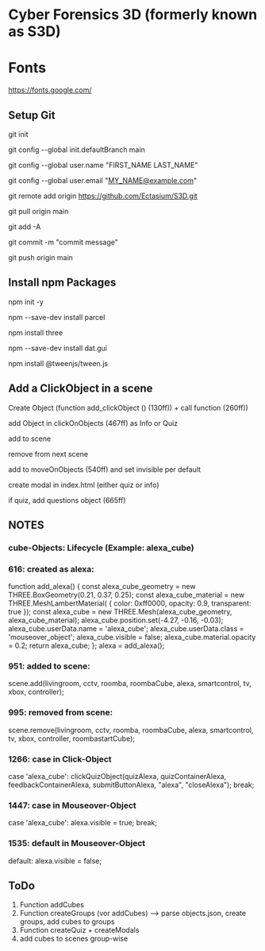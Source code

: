 # Cyber Forensics 3D (formerly known as S3D) 

# Fonts

https://fonts.google.com/

## Setup Git

git init

git config --global init.defaultBranch main

git config --global user.name "FIRST_NAME LAST_NAME"

git config --global user.email "MY_NAME@example.com"

git remote add origin https://github.com/Ectasium/S3D.git

git pull origin main 

git add -A

git commit -m "commit message"

git push origin main 


## Install npm Packages

npm init -y

npm --save-dev install parcel

npm install three

npm --save-dev install dat.gui

npm install @tweenjs/tween.js


## Add a ClickObject in a scene

Create Object (function add_clickObject () (130ff)) + call function (260ff))

add Object in clickOnObjects (467ff) as Info or Quiz

add to scene

remove from next scene

add to moveOnObjects (540ff) and set invisible per default

create modal in index.html (either quiz or info)

if quiz, add questions object (665ff)

## NOTES

### cube-Objects: Lifecycle (Example: alexa_cube)

### 616: created as alexa:

function add_alexa() {
        const alexa_cube_geometry = new THREE.BoxGeometry(0.21, 0.37, 0.25);
        const alexa_cube_material = new THREE.MeshLambertMaterial(
            {
                color: 0xff0000,
                opacity: 0.9,
                transparent: true
            });
        const alexa_cube = new THREE.Mesh(alexa_cube_geometry, alexa_cube_material);
        alexa_cube.position.set(-4.27, -0.16, -0.03);
        alexa_cube.userData.name = 'alexa_cube';
        alexa_cube.userData.class = 'mouseover_object';
        alexa_cube.visible = false;
        alexa_cube.material.opacity = 0.2;
        return alexa_cube;
    };
    alexa = add_alexa();

### 951: added to scene:

scene.add(livingroom, cctv, roomba, roombaCube, alexa, smartcontrol, tv, xbox, controller);

### 995: removed from scene:

scene.remove(livingroom, cctv, roomba, roombaCube, alexa, smartcontrol, tv, xbox, controller, roombastartCube);

### 1266: case in Click-Object

 case 'alexa_cube':
            clickQuizObject(quizAlexa, quizContainerAlexa, feedbackContainerAlexa, submitButtonAlexa, "alexa", "closeAlexa");
            break;

### 1447: case in Mouseover-Object

case 'alexa_cube':
            alexa.visible = true;
            break;

### 1535: default in Mouseover-Object

default: alexa.visible = false;


## ToDo

1. Function addCubes
2. Function createGroups (vor addCubes) --> parse objects.json, create groups, add cubes to groups
3. Function createQuiz + createModals
4. add cubes to scenes group-wise